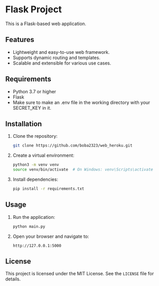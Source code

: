 # Flask Project

This is a Flask-based web application.

## Features

- Lightweight and easy-to-use web framework.
- Supports dynamic routing and templates.
- Scalable and extensible for various use cases.

## Requirements

- Python 3.7 or higher
- Flask
- Make sure to make an .env file in the working directory with your SECRET_KEY in it.

## Installation

1. Clone the repository:
    ```bash
    git clone https://github.com/boba2323/web_heroku.git
    ```

2. Create a virtual environment:
    ```bash
    python3 -m venv venv
    source venv/bin/activate  # On Windows: venv\Scripts\activate
    ```

3. Install dependencies:
    ```bash
    pip install -r requirements.txt
    ```

## Usage

1. Run the application:
    ```bash
    python main.py
    ```

2. Open your browser and navigate to:
    ```
    http://127.0.0.1:5000
    ```


## License

This project is licensed under the MIT License. See the `LICENSE` file for details.